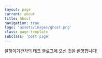 ```yaml
---
layout: page
current: about
title: About
navigation: true
logo: 'assets/images/ghost.png'
class: page-template
subclass: 'post page'
---
```


달팽이기관차의 테크 블로그에 오신 것을 환영합니다!
